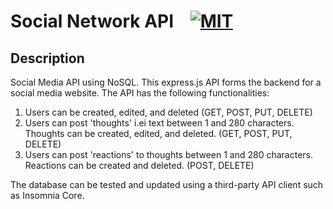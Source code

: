 # Social Network API &nbsp;&nbsp;&nbsp;[![MIT](https://img.shields.io/badge/license-MIT-yellow?style=for-the-badge)](https://shields.io/)

## Description

Social Media API using NoSQL. This express.js API forms the backend for a social media website. The API has the following functionalities:
1. Users can be created, edited, and deleted (GET, POST, PUT, DELETE)
2. Users can post 'thoughts' i.ei text between 1 and 280 characters. Thoughts can be created, edited, and deleted. (GET, POST, PUT, DELETE)
3. Users can post 'reactions' to thoughts between 1 and 280 characters. Reactions can be created and deleted. (POST, DELETE)

The database can be tested and updated using a third-party API client such as Insomnia Core. 
